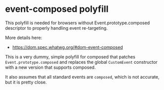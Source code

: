 # event-composed polyfill

This polyfill is needed for browsers without Event.prototype.composed descriptor to properly handling event re-targeting.

More details here:

* https://dom.spec.whatwg.org/#dom-event-composed


This is a very dummy, simple polyfill for composed that patches `Event.prototype.composed` and replaces the global `CustomEvent` constructor with a new version that supports composed.

It also assumes that all standard events are `composed`, which is not accurate, but it is pretty close.
